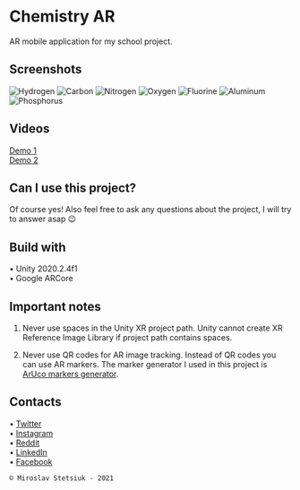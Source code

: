 # Chemistry AR
AR mobile application for my school project.


## Screenshots
![Hydrogen](https://github.com/MiroslavShard/chemistry-ar/blob/main/ChemistryAR/Media/Photos/1.JPG)
![Carbon](https://github.com/MiroslavShard/chemistry-ar/blob/main/ChemistryAR/Media/Photos/6.JPG)
![Nitrogen](https://github.com/MiroslavShard/chemistry-ar/blob/main/ChemistryAR/Media/Photos/7.JPG)
![Oxygen](https://github.com/MiroslavShard/chemistry-ar/blob/main/ChemistryAR/Media/Photos/8.JPG)
![Fluorine](https://github.com/MiroslavShard/chemistry-ar/blob/main/ChemistryAR/Media/Photos/9.JPG)
![Aluminum](https://github.com/MiroslavShard/chemistry-ar/blob/main/ChemistryAR/Media/Photos/13.JPG)
![Phosphorus](https://github.com/MiroslavShard/chemistry-ar/blob/main/ChemistryAR/Media/Photos/15.JPG)

## Videos
[Demo 1](https://youtu.be/7lIZQ3iKIzc)<br>
[Demo 2](https://youtu.be/nW2wcJIgf4A)

## Can I use this project?
Of course yes! Also feel free to ask any questions about the project, I will try to answer asap 😉


## Build with
• Unity 2020.2.4f1<br>
• Google ARCore


## Important notes
1. Never use spaces in the Unity XR project path. Unity cannot create XR Reference Image Library if project path contains spaces.

2. Never use QR codes for AR image tracking. Instead of QR codes you can use AR markers. The marker generator I used in this project is [ArUco markers generator](https://chev.me/arucogen/).


## Contacts
• [Twitter](https://twitter.com/miroslavshard)<br>
• [Instagram](https://www.instagram.com/miroslavshard)<br>
• [Reddit](https://www.reddit.com/)<br>
• [LinkedIn](https://www.linkedin.com/in/miroslavshard)<br>
• [Facebook](https://www.facebook.com/miroslavshard/)


`© Miroslav Stetsiuk - 2021`
